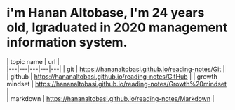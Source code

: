# i'm Hanan Altobase, I'm 24 years old, Igraduated in 2020 management information system.

| topic name  | url  |  
|---|---|---|---|---|
| git | https://hananaltobasi.github.io/reading-notes/Git | 
| github |   https://hananaltobasi.github.io/reading-notes/GitHub | 
| growth mindset |  https://hananaltobasi.github.io/reading-notes/Growth%20mindset |  
| markdown |  https://hananaltobasi.github.io/reading-notes/Markdown |   
